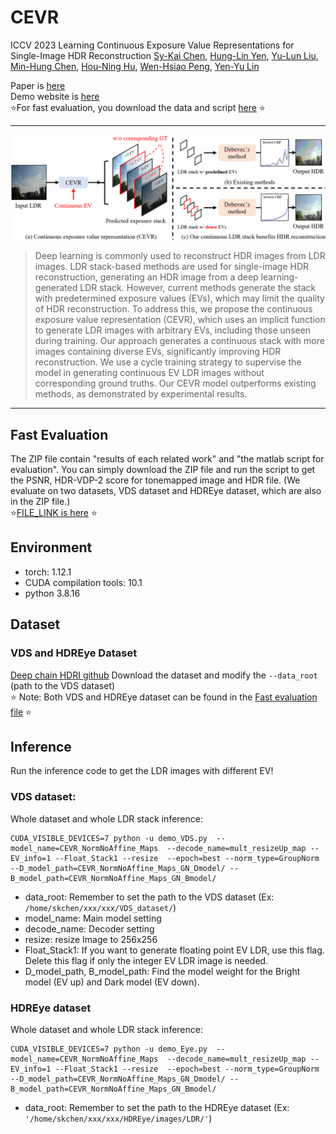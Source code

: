 # CEVR 
ICCV 2023 Learning Continuous Exposure Value Representations for Single-Image HDR Reconstruction
[Sy-Kai Chen](chensykai.backup@gmail.com), [Hung-Lin Yen](http://), [Yu-Lun Liu](https://yulunalexliu.github.io/), [Min-Hung Chen](https://minhungchen.netlify.app/), [Hou-Ning Hu](https://eborboihuc.github.io/), [Wen-Hsiao Peng](https://sites.google.com/g2.nctu.edu.tw/wpeng), [Yen-Yu Lin](https://sites.google.com/site/yylinweb/)

Paper is [here]([http://](https://arxiv.org/abs/2309.03900))  
Demo website is [here](https://skchen1993.github.io/CEVR_web/)  
⭐For fast evaluation, you download the data and script [here]([http://](https://drive.google.com/file/d/1xeCT3APYkTnxeotb_t0wxdSPzBLbnU_p/view))  ⭐
***
![CEVR](https://github.com/skchen1993/2023_CEVR/blob/main/img/teaset_png.PNG "CEVR")
> Deep learning is commonly used to reconstruct HDR images from LDR images. LDR stack-based methods are used for single-image HDR reconstruction, generating an HDR image from a deep learning-generated LDR stack. However, current methods generate the stack with predetermined exposure values (EVs), which may limit the quality of HDR reconstruction. To address this, we propose the continuous exposure value representation (CEVR), which uses an implicit function to generate LDR images with arbitrary EVs, including those unseen during training. Our approach generates a continuous stack with more images containing diverse EVs, significantly improving HDR reconstruction. We use a cycle training strategy to supervise the model in generating continuous EV LDR images without corresponding ground truths. Our CEVR model outperforms existing methods, as demonstrated by experimental results.

***
## Fast Evaluation
The ZIP file contain "results of each related work" and "the matlab script for evaluation". You can simply download the ZIP file and run the script to get the PSNR, HDR-VDP-2 score for tonemapped image and HDR file. (We evaluate on two datasets, VDS dataset and HDREye dataset, which are also in the ZIP file.)  
⭐[FILE_LINK is here](https://drive.google.com/file/d/1xeCT3APYkTnxeotb_t0wxdSPzBLbnU_p/view) ⭐

## Environment
- torch: 1.12.1  
- CUDA compilation tools: 10.1   
- python 3.8.16  

## Dataset
### VDS and HDREye Dataset 
[Deep chain HDRI github](https://siyeong-lee.github.io/hdr_vds_dataset/)
Download the dataset and modify the `--data_root` (path to the VDS dataset)  
⭐ Note: Both VDS and HDREye dataset can be found in the [Fast evaluation file](https://drive.google.com/file/d/1xeCT3APYkTnxeotb_t0wxdSPzBLbnU_p/view?usp=sharing) ⭐

## Inference
Run the inference code to get the LDR images with different EV!  
### VDS dataset:
Whole dataset and whole LDR stack inference:
```
CUDA_VISIBLE_DEVICES=7 python -u demo_VDS.py  --model_name=CEVR_NormNoAffine_Maps  --decode_name=mult_resizeUp_map --EV_info=1 --Float_Stack1 --resize  --epoch=best --norm_type=GroupNorm --D_model_path=CEVR_NormNoAffine_Maps_GN_Dmodel/ --B_model_path=CEVR_NormNoAffine_Maps_GN_Bmodel/
```
- data_root: Remember to set the path to the VDS dataset (Ex: `/home/skchen/xxx/xxx/VDS_dataset/`)
- model_name: Main model setting
- decode_name: Decoder setting
- resize: resize Image to 256x256
- Float_Stack1: If you want to generate floating point EV LDR, use this flag. Delete this flag if only the integer EV LDR image is needed.
- D_model_path, B_model_path: Find the model weight for the Bright model (EV up) and Dark model (EV down).

### HDREye dataset
Whole dataset and whole LDR stack inference:
```
CUDA_VISIBLE_DEVICES=7 python -u demo_Eye.py  --model_name=CEVR_NormNoAffine_Maps  --decode_name=mult_resizeUp_map --EV_info=1 --Float_Stack1 --resize  --epoch=best --norm_type=GroupNorm --D_model_path=CEVR_NormNoAffine_Maps_GN_Dmodel/ --B_model_path=CEVR_NormNoAffine_Maps_GN_Bmodel/
```
- data_root: Remember to set the path to the HDREye dataset (Ex: `'/home/skchen/xxx/xxx/HDREye/images/LDR/'`)


